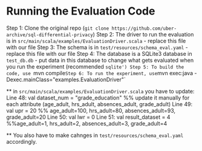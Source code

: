 # Running the Evaluation Code

Step 1: Clone the original repo (`git clone https://github.com/uber-archive/sql-differential-privacy`)
Step 2: The driver to run the evaluation is in `src/main/scala/examples/EvaluationDriver.scala` - replace this file with our file
Step 3: The schema is in `test/resources/schema_eval.yaml`  - replace this file with our file
Step 4: The database is a SQLite3 database in `test_db.db` - put data in this database to change what gets evaluated when you run the experiment (recommended `sqlite')
Step 5: To build the code, use `mvn compile`
Step 6: To run the experiment, use `mvn exec:java -Dexec.mainClass="examples.EvaluationDriver"`

** in `src/main/scala/examples/EvaluationDriver.scala` you have to update:
	  Line 48: val dataset_num = "grade_education"  %% update it manually for each attribute (age_adult, hrs_adult, absences_adult, grade_adult)
  	  Line 49: val upr = 20 			%% age_adult=100, hrs_adult=80, absences_adult=93, grade_adult=20
  	  Line 50: val lwr = 0
  	  Line 51: val result_dataset = 4		%%age_adult=1, hrs_adult=2, absences_adult=3, grade_adult=4

** You also have to make cahnges in `test/resources/schema_eval.yaml` accordingly.
